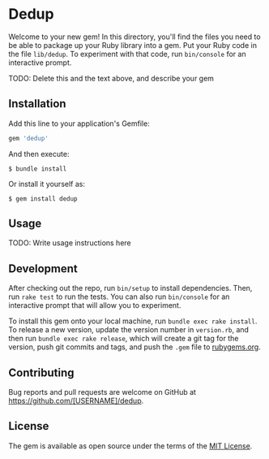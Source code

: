 # Dedup

Welcome to your new gem! In this directory, you'll find the files you need to be able to package up your Ruby library into a gem. Put your Ruby code in the file `lib/dedup`. To experiment with that code, run `bin/console` for an interactive prompt.

TODO: Delete this and the text above, and describe your gem

## Installation

Add this line to your application's Gemfile:

```ruby
gem 'dedup'
```

And then execute:

    $ bundle install

Or install it yourself as:

    $ gem install dedup

## Usage

TODO: Write usage instructions here

## Development

After checking out the repo, run `bin/setup` to install dependencies. Then, run `rake test` to run the tests. You can also run `bin/console` for an interactive prompt that will allow you to experiment.

To install this gem onto your local machine, run `bundle exec rake install`. To release a new version, update the version number in `version.rb`, and then run `bundle exec rake release`, which will create a git tag for the version, push git commits and tags, and push the `.gem` file to [rubygems.org](https://rubygems.org).

## Contributing

Bug reports and pull requests are welcome on GitHub at https://github.com/[USERNAME]/dedup.


## License

The gem is available as open source under the terms of the [MIT License](https://opensource.org/licenses/MIT).
